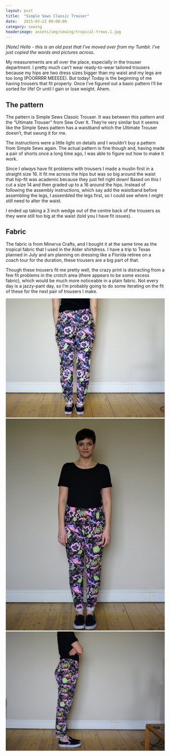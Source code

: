 ```yaml
---
layout: post
title:  "Simple Sews Classic Trouser"
date:   2015-03-22 00:00:00
category: sewing
headerimage: assets/img/sewing/tropical-trews.1.jpg
---
```


_[Note] Hello - this is an old post that I've moved over from my Tumblr. I've just copied the words and pictures across._

My measurements are all over the place, especially in the trouser department. I pretty much can’t wear ready-to-wear tailored trousers because my hips are two dress sizes bigger than my waist and my legs are too long (POORRRR MEEEEE). But today! Today is the beginning of me having trousers that fit properly. Once I’ve figured out a basic pattern I’ll be sorted for life! Or until I gain or lose weight. Ahem.

## The pattern
The pattern is Simple Sews Classic Trouser. It was between this pattern and the “Ultimate Trouser” from Sew Over It. They’re very similar but it seems like the Simple Sews pattern has a waistband which the Ultimate Trouser doesn’t, that swung it for me.

The instructions were a little light on details and I wouldn’t buy a pattern from Simple Sews again. The actual pattern is fine though and, having made a pair of shorts once a long time ago, I was able to figure out how to make it work.

Since I *always* have fit problems with trousers I made a muslin first in a straight size 16. It fit me across the hips but was so big around the waist that hip-fit was academic because they just fell right down! Based on this I cut a size 14 and then graded up to a 16 around the hips. Instead of following the assembly instructions, which say add the waistband before assembling the legs, I assembled the legs first, so I could see where I might still need to alter the waist.

I ended up taking a 3 inch wedge out of the centre back of the trousers as they were still too big at the waist (told you I have fit issues).

## Fabric
The fabric is from Minerva Crafts, and I bought it at the same time as the tropical fabric that I used in the Alder shirtdress. I have a trip to Texas planned in July and am planning on dressing like a Florida retiree on a coach tour for the duration, these trousers are a big part of that.

Though these trousers fit me pretty well, the crazy print is distracting from a few fit problems in the crotch area (there appears to be some excess fabric), which would be much more noticeable in a plain fabric. Not every day is a jazzy-pant day, so I’m probably going to do some iterating on the fit of these for the next pair of trousers I make.


![Tropical trews 1](/assets/img/sewing/tropical-trews.1.jpg)
![Tropical trews 2](/assets/img/sewing/tropical-trews.2.jpg)
![Tropical trews 3](/assets/img/sewing/tropical-trews.3.jpg)
